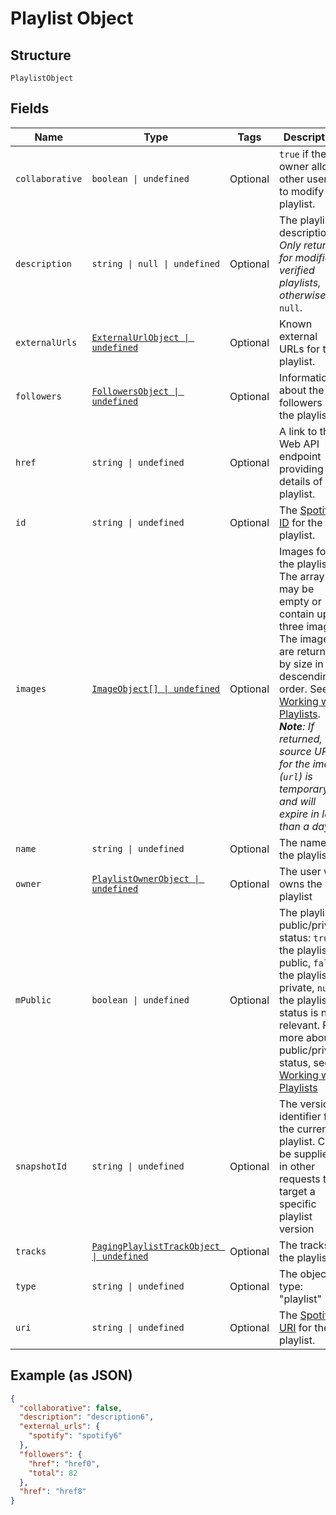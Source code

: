 
# Playlist Object

## Structure

`PlaylistObject`

## Fields

| Name | Type | Tags | Description |
|  --- | --- | --- | --- |
| `collaborative` | `boolean \| undefined` | Optional | `true` if the owner allows other users to modify the playlist. |
| `description` | `string \| null \| undefined` | Optional | The playlist description. _Only returned for modified, verified playlists, otherwise_ `null`. |
| `externalUrls` | [`ExternalUrlObject \| undefined`](../../doc/models/external-url-object.md) | Optional | Known external URLs for this playlist. |
| `followers` | [`FollowersObject \| undefined`](../../doc/models/followers-object.md) | Optional | Information about the followers of the playlist. |
| `href` | `string \| undefined` | Optional | A link to the Web API endpoint providing full details of the playlist. |
| `id` | `string \| undefined` | Optional | The [Spotify ID](/documentation/web-api/concepts/spotify-uris-ids) for the playlist. |
| `images` | [`ImageObject[] \| undefined`](../../doc/models/image-object.md) | Optional | Images for the playlist. The array may be empty or contain up to three images. The images are returned by size in descending order. See [Working with Playlists](/documentation/web-api/concepts/playlists). _**Note**: If returned, the source URL for the image (`url`) is temporary and will expire in less than a day._ |
| `name` | `string \| undefined` | Optional | The name of the playlist. |
| `owner` | [`PlaylistOwnerObject \| undefined`](../../doc/models/playlist-owner-object.md) | Optional | The user who owns the playlist |
| `mPublic` | `boolean \| undefined` | Optional | The playlist's public/private status: `true` the playlist is public, `false` the playlist is private, `null` the playlist status is not relevant. For more about public/private status, see [Working with Playlists](/documentation/web-api/concepts/playlists) |
| `snapshotId` | `string \| undefined` | Optional | The version identifier for the current playlist. Can be supplied in other requests to target a specific playlist version |
| `tracks` | [`PagingPlaylistTrackObject \| undefined`](../../doc/models/paging-playlist-track-object.md) | Optional | The tracks of the playlist. |
| `type` | `string \| undefined` | Optional | The object type: "playlist" |
| `uri` | `string \| undefined` | Optional | The [Spotify URI](/documentation/web-api/concepts/spotify-uris-ids) for the playlist. |

## Example (as JSON)

```json
{
  "collaborative": false,
  "description": "description6",
  "external_urls": {
    "spotify": "spotify6"
  },
  "followers": {
    "href": "href0",
    "total": 82
  },
  "href": "href8"
}
```

